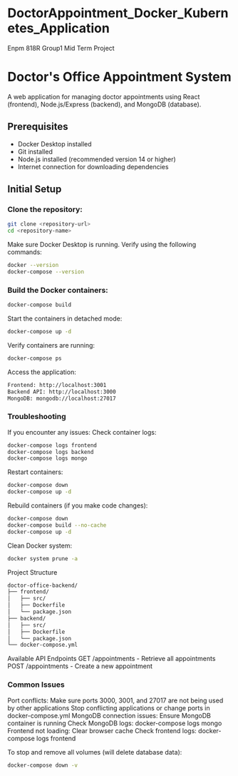 # DoctorAppointment_Docker_Kubernetes_Application
Enpm 818R Group1 Mid Term Project

# Doctor's Office Appointment System

A web application for managing doctor appointments using React (frontend), Node.js/Express (backend), and MongoDB (database).

## Prerequisites

- Docker Desktop installed
- Git installed
- Node.js installed (recommended version 14 or higher)
- Internet connection for downloading dependencies

## Initial Setup

### Clone the repository:
```bash
git clone <repository-url>
cd <repository-name>
```

Make sure Docker Desktop is running.
Verify using the following commands:
```bash
docker --version
docker-compose --version
```

### Build the Docker containers:
```bash
docker-compose build
```
Start the containers in detached mode:
```bash
docker-compose up -d
```
Verify containers are running:
```bash
docker-compose ps
```
Access the application:
```bash
Frontend: http://localhost:3001
Backend API: http://localhost:3000
MongoDB: mongodb://localhost:27017
```

### Troubleshooting
If you encounter any issues:
Check container logs:
```bash
docker-compose logs frontend
docker-compose logs backend
docker-compose logs mongo
```
Restart containers:
```bash
docker-compose down
docker-compose up -d
```
Rebuild containers (if you make code changes):
```bash
docker-compose down
docker-compose build --no-cache
docker-compose up -d
```
Clean Docker system:
```bash
docker system prune -a
```
Project Structure
```bash
doctor-office-backend/
├── frontend/
│   ├── src/
│   ├── Dockerfile
│   └── package.json
├── backend/
│   ├── src/
│   ├── Dockerfile
│   └── package.json
└── docker-compose.yml
```

Available API Endpoints
GET /appointments - Retrieve all appointments
POST /appointments - Create a new appointment


### Common Issues
Port conflicts:
Make sure ports 3000, 3001, and 27017 are not being used by other applications
Stop conflicting applications or change ports in docker-compose.yml
MongoDB connection issues:
Ensure MongoDB container is running
Check MongoDB logs: docker-compose logs mongo
Frontend not loading:
Clear browser cache
Check frontend logs: docker-compose logs frontend

To stop and remove all volumes (will delete database data):
```bash
docker-compose down -v
```
